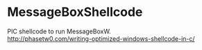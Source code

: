 # MessageBoxShellcode
PIC shellcode to run MessageBoxW.  
http://phasetw0.com/writing-optimized-windows-shellcode-in-c/
